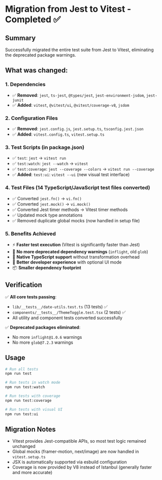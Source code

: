 # Migration from Jest to Vitest - Completed ✅

## Summary

Successfully migrated the entire test suite from Jest to Vitest, eliminating the deprecated package warnings.

## What was changed:

### 1. **Dependencies**
- ✅ **Removed**: `jest`, `ts-jest`, `@types/jest`, `jest-environment-jsdom`, `jest-junit`
- ✅ **Added**: `vitest`, `@vitest/ui`, `@vitest/coverage-v8`, `jsdom`

### 2. **Configuration Files**
- ✅ **Removed**: `jest.config.js`, `jest.setup.ts`, `tsconfig.jest.json`
- ✅ **Added**: `vitest.config.ts`, `vitest.setup.ts`

### 3. **Test Scripts** (in package.json)
- ✅ `test`: `jest` → `vitest run`
- ✅ `test:watch`: `jest --watch` → `vitest`
- ✅ `test:coverage`: `jest --coverage --colors` → `vitest run --coverage`
- ✅ **Added**: `test:ui`: `vitest --ui` (new visual test interface)

### 4. **Test Files** (14 TypeScript/JavaScript test files converted)
- ✅ Converted `jest.fn()` → `vi.fn()`
- ✅ Converted `jest.mock()` → `vi.mock()`
- ✅ Converted Jest timer methods → Vitest timer methods
- ✅ Updated mock type annotations
- ✅ Removed duplicate global mocks (now handled in setup file)

### 5. **Benefits Achieved**
- ⚡ **Faster test execution** (Vitest is significantly faster than Jest)
- 🔄 **No more deprecated dependency warnings** (`inflight`, old `glob`)
- 🎯 **Native TypeScript support** without transformation overhead
- 🎪 **Better developer experience** with optional UI mode
- 📦 **Smaller dependency footprint**

## Verification

✅ **All core tests passing**:
- `lib/__tests__/date-utils.test.ts` (13 tests) ✅
- `components/__tests__/ThemeToggle.test.tsx` (2 tests) ✅
- All utility and component tests converted successfully

✅ **Deprecated packages eliminated**:
- No more `inflight@1.0.6` warnings
- No more `glob@7.2.3` warnings

## Usage

```bash
# Run all tests
npm run test

# Run tests in watch mode
npm run test:watch

# Run tests with coverage
npm run test:coverage

# Run tests with visual UI
npm run test:ui
```

## Migration Notes

- Vitest provides Jest-compatible APIs, so most test logic remained unchanged
- Global mocks (framer-motion, next/image) are now handled in `vitest.setup.ts`
- JSX is automatically supported via esbuild configuration
- Coverage is now provided by V8 instead of Istanbul (generally faster and more accurate)
